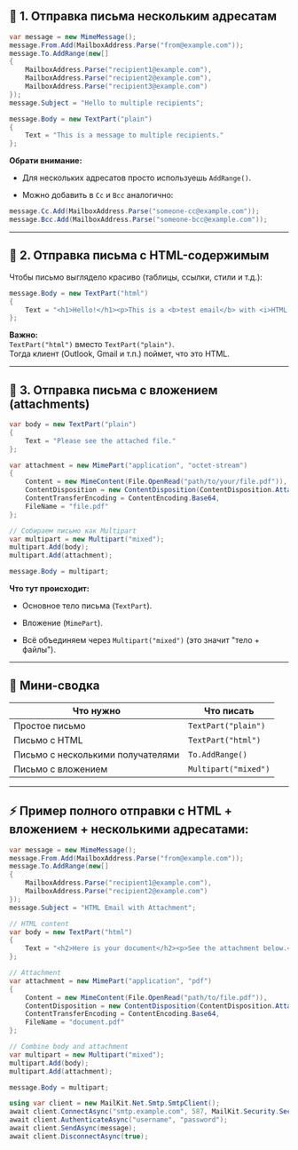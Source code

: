 ## 📧 1. Отправка письма нескольким адресатам

```csharp
var message = new MimeMessage();
message.From.Add(MailboxAddress.Parse("from@example.com"));
message.To.AddRange(new[]
{
    MailboxAddress.Parse("recipient1@example.com"),
    MailboxAddress.Parse("recipient2@example.com"),
    MailboxAddress.Parse("recipient3@example.com")
});
message.Subject = "Hello to multiple recipients";

message.Body = new TextPart("plain")
{
    Text = "This is a message to multiple recipients."
};
```

**Обрати внимание:**

- Для нескольких адресатов просто используешь `AddRange()`.
    
- Можно добавить в `Cc` и `Bcc` аналогично:
    

```csharp
message.Cc.Add(MailboxAddress.Parse("someone-cc@example.com"));
message.Bcc.Add(MailboxAddress.Parse("someone-bcc@example.com"));
```

---

## 📄 2. Отправка письма с HTML-содержимым

Чтобы письмо выглядело красиво (таблицы, ссылки, стили и т.д.):

```csharp
message.Body = new TextPart("html")
{
    Text = "<h1>Hello!</h1><p>This is a <b>test email</b> with <i>HTML content</i>.</p>"
};
```

**Важно:**  
`TextPart("html")` вместо `TextPart("plain")`.  
Тогда клиент (Outlook, Gmail и т.п.) поймет, что это HTML.

---

## 📎 3. Отправка письма с вложением (attachments)

```csharp
var body = new TextPart("plain")
{
    Text = "Please see the attached file."
};

var attachment = new MimePart("application", "octet-stream")
{
    Content = new MimeContent(File.OpenRead("path/to/your/file.pdf")),
    ContentDisposition = new ContentDisposition(ContentDisposition.Attachment),
    ContentTransferEncoding = ContentEncoding.Base64,
    FileName = "file.pdf"
};

// Собираем письмо как Multipart
var multipart = new Multipart("mixed");
multipart.Add(body);
multipart.Add(attachment);

message.Body = multipart;
```

**Что тут происходит:**

- Основное тело письма (`TextPart`).
    
- Вложение (`MimePart`).
    
- Всё объединяем через `Multipart("mixed")` (это значит "тело + файлы").
    

---

## 🧠 Мини-сводка

|Что нужно|Что писать|
|---|---|
|Простое письмо|`TextPart("plain")`|
|Письмо с HTML|`TextPart("html")`|
|Письмо с несколькими получателями|`To.AddRange()`|
|Письмо с вложением|`Multipart("mixed")`|

---

## ⚡ Пример полного отправки с HTML + вложением + несколькими адресатами:

```csharp
var message = new MimeMessage();
message.From.Add(MailboxAddress.Parse("from@example.com"));
message.To.AddRange(new[]
{
    MailboxAddress.Parse("recipient1@example.com"),
    MailboxAddress.Parse("recipient2@example.com")
});
message.Subject = "HTML Email with Attachment";

// HTML content
var body = new TextPart("html")
{
    Text = "<h2>Here is your document</h2><p>See the attachment below.</p>"
};

// Attachment
var attachment = new MimePart("application", "pdf")
{
    Content = new MimeContent(File.OpenRead("path/to/file.pdf")),
    ContentDisposition = new ContentDisposition(ContentDisposition.Attachment),
    ContentTransferEncoding = ContentEncoding.Base64,
    FileName = "document.pdf"
};

// Combine body and attachment
var multipart = new Multipart("mixed");
multipart.Add(body);
multipart.Add(attachment);

message.Body = multipart;

using var client = new MailKit.Net.Smtp.SmtpClient();
await client.ConnectAsync("smtp.example.com", 587, MailKit.Security.SecureSocketOptions.StartTls);
await client.AuthenticateAsync("username", "password");
await client.SendAsync(message);
await client.DisconnectAsync(true);
```